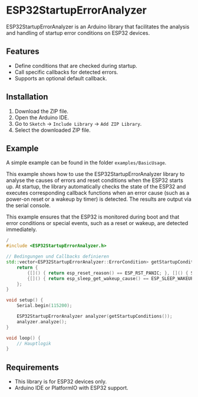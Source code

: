 # ESP32StartupErrorAnalyzer

ESP32StartupErrorAnalyzer is an Arduino library that facilitates the analysis and handling of startup error conditions on ESP32 devices. 

## Features
- Define conditions that are checked during startup.
- Call specific callbacks for detected errors.
- Supports an optional default callback.

## Installation
1. Download the ZIP file.
2. Open the Arduino IDE.
3. Go to `Sketch` -> `Include Library` -> `Add ZIP Library`.
4. Select the downloaded ZIP file.

## Example
A simple example can be found in the folder `examples/BasicUsage`.

This example shows how to use the ESP32StartupErrorAnalyzer library to analyse the causes of errors and reset conditions when the ESP32 starts up. At startup, the library automatically checks the state of the ESP32 and executes corresponding callback functions when an error cause (such as a power-on reset or a wakeup by timer) is detected. The results are output via the serial console.

This example ensures that the ESP32 is monitored during boot and that error conditions or special events, such as a reset or wakeup, are detected immediately.

```cpp
/
#include <ESP32StartupErrorAnalyzer.h>

// Bedingungen und Callbacks definieren
std::vector<ESP32StartupErrorAnalyzer::ErrorCondition> getStartupConditions() {
    return {
        {[]() { return esp_reset_reason() == ESP_RST_PANIC; }, []() { Serial.println("Panik-Reset erkannt."); }},
        {[]() { return esp_sleep_get_wakeup_cause() == ESP_SLEEP_WAKEUP_EXT0; }, []() { Serial.println("Wakeup durch externes Signal."); }}
    };
}

void setup() {
    Serial.begin(115200);

    ESP32StartupErrorAnalyzer analyzer(getStartupConditions());
    analyzer.analyze();
}

void loop() {
    // Hauptlogik
}

```

## Requirements
- This library is for ESP32 devices only.
- Arduino IDE or PlatformIO with ESP32 support.
